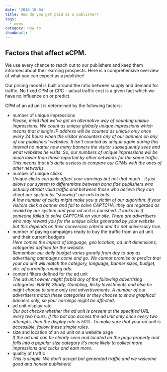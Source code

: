 ```yaml
---
date: '2018-10-04'
title: How do you get paid as a publisher?
tags:
  - news
category: How to
thumbnail: ''
---
```

## Factors that affect eCPM.

We use every chance to reach out to our publishers and keep them informed about their earning prospects. Here is a comprehensive overview of what you can expect as a publisher!

Our pricing model is built around the ratio between supply and demand for traffic. No fixed CPM or CPC - actual traffic cost is a given fact which we have no influence on or predict. 

CPM of an ad unit is determined by the following factors:

* number of unique impressions\
  _Please, mind that we've got an alternative way of counting unique impressions. We count as unique globally unique impressions which means that a single IP address will be counted as unique only once every 24 hours when the visitor encounters any of our banners on any of our publishers’ websites. It isn't counted as unique again during this interval no matter how many banners the visitor subsequently sees and what websites he visits. So, our numbers of unique impressions will be much lower than those reported by other networks for the same traffic. This means that it's quite useless to compare our CPMs with the ones of other networks._
* number of unique clicks\
  _Unique clicks certainly affect your earnings but not that much - it just allows our system to differentiate between bona fide publishers who actually attract valid traffic and between those who believe they can cheat our system by "showing" our ads to bots._\
  _A low number of clicks might make you a victim of our algorithm: if your visitors click a banner and fail to solve CAPTCHA, they are regarded as invalid by our system and your ad unit is punished. It looks as if someone failed to solve CAPTCHA on your site. There are advertisers who may reward you for the unique clicks generated by your website but this depends on their conversion criteria and it’s not universally true._
* number of paying campaigns ready to buy the traffic from an ad unit and their current budgets \
  _Here comes the impact of language, geo location, ad unit dimensions, categories defined for the website.\
  Remember: our daily budget varies greatly from day to day as advertising campaigns come and go. We cannot promise or predict that your ad unit will match the category, language, banner sizes, budget, etc. of currently running ads._
* content filters defined for the ad unit \
  _The ad unit owner might forbid any of the following advertising categories: NSFW, Shady, Gambling, Risky Investments and also he might choose to show only text advertisements.  A number of our advertisers match these categories or they choose to show graphical banners only, so your earnings might be affected._
* ad unit display rate \
  _Our bot checks whether the ad unit is present at the specified URL every two hours. If the bot can access the ad unit only once every two attempts, then the display rate is 50%. To make sure that your ad unit is accessible, follow these simple rules._
* size and location of an ad unit on a website page \
  _If the ad unit can be clearly seen and located on the page properly and falls into a popular size category it’s more likely to collect more impressions and clicks and earn more._
* quality of traffic \
  _This is simple. We don't accept bot generated traffic and we welcome good and honest publishers!_
